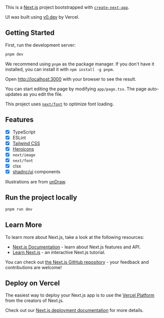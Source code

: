 This is a [Next.js](https://nextjs.org/) project bootstrapped with [`create-next-app`](https://github.com/vercel/next.js/tree/canary/packages/create-next-app).

UI was built using [v0.dev](https://v0.dev/) by Vercel.

## Getting Started

First, run the development server:

```bash
pnpm dev
```

We recommend using `pnpm` as the package manager. If you don't have it installed, you can install it with `npm install -g pnpm`.

Open [http://localhost:3000](http://localhost:3000) with your browser to see the result.

You can start editing the page by modifying `app/page.tsx`. The page auto-updates as you edit the file.

This project uses [`next/font`](https://nextjs.org/docs/basic-features/font-optimization) to optimize font loading.

## Features

- [x] TypeScript
- [x] ESLint
- [x] [Tailwind CSS](https://tailwindcss.com/)
- [x] [Heroicons](https://heroicons.com/)
- [x] `next/image`
- [x] `next/font`
- [x] clsx
- [x] [shadnc/ui]('https://ui.shadcn.com/') components

Illustrations are from [unDraw](https://undraw.co/).

## Run the project locally

```bash
pnpm run dev
```

## Learn More

To learn more about Next.js, take a look at the following resources:

- [Next.js Documentation](https://nextjs.org/docs) - learn about Next.js features and API.
- [Learn Next.js](https://nextjs.org/learn) - an interactive Next.js tutorial.

You can check out [the Next.js GitHub repository](https://github.com/vercel/next.js/) - your feedback and contributions are welcome!

## Deploy on Vercel

The easiest way to deploy your Next.js app is to use the [Vercel Platform](https://vercel.com/new?utm_medium=default-template&filter=next.js&utm_source=create-next-app&utm_campaign=create-next-app-readme) from the creators of Next.js.

Check out our [Next.js deployment documentation](https://nextjs.org/docs/deployment) for more details.
